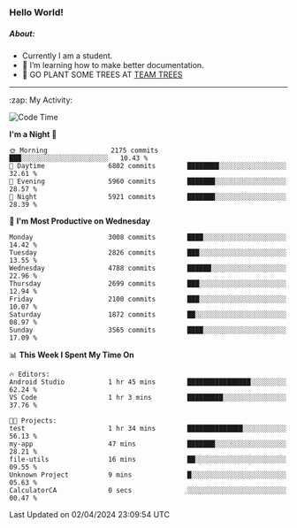 ### Hello World!

##### About:
- Currently I am a student.
- 🌱 I’m learning how to make better documentation.
- 🌱 GO PLANT SOME TREES AT [TEAM TREES](https://teamtrees.org/)

---
  <summary>:zap: My Activity:</summary>
  
<!--START_SECTION:waka-->
![Code Time](http://img.shields.io/badge/Code%20Time-1%2C305%20hrs%2045%20mins-blue)

**I'm a Night 🦉** 

```text
🌞 Morning                2175 commits        ███░░░░░░░░░░░░░░░░░░░░░░   10.43 % 
🌆 Daytime                6802 commits        ████████░░░░░░░░░░░░░░░░░   32.61 % 
🌃 Evening                5960 commits        ███████░░░░░░░░░░░░░░░░░░   28.57 % 
🌙 Night                  5921 commits        ███████░░░░░░░░░░░░░░░░░░   28.39 % 
```
📅 **I'm Most Productive on Wednesday** 

```text
Monday                   3008 commits        ████░░░░░░░░░░░░░░░░░░░░░   14.42 % 
Tuesday                  2826 commits        ███░░░░░░░░░░░░░░░░░░░░░░   13.55 % 
Wednesday                4788 commits        ██████░░░░░░░░░░░░░░░░░░░   22.96 % 
Thursday                 2699 commits        ███░░░░░░░░░░░░░░░░░░░░░░   12.94 % 
Friday                   2100 commits        ███░░░░░░░░░░░░░░░░░░░░░░   10.07 % 
Saturday                 1872 commits        ██░░░░░░░░░░░░░░░░░░░░░░░   08.97 % 
Sunday                   3565 commits        ████░░░░░░░░░░░░░░░░░░░░░   17.09 % 
```


📊 **This Week I Spent My Time On** 

```text
🔥 Editors: 
Android Studio           1 hr 45 mins        ████████████████░░░░░░░░░   62.24 % 
VS Code                  1 hr 3 mins         █████████░░░░░░░░░░░░░░░░   37.76 % 

🐱‍💻 Projects: 
test                     1 hr 34 mins        ██████████████░░░░░░░░░░░   56.13 % 
my-app                   47 mins             ███████░░░░░░░░░░░░░░░░░░   28.21 % 
file-utils               16 mins             ██░░░░░░░░░░░░░░░░░░░░░░░   09.55 % 
Unknown Project          9 mins              █░░░░░░░░░░░░░░░░░░░░░░░░   05.63 % 
CalculatorCA             0 secs              ░░░░░░░░░░░░░░░░░░░░░░░░░   00.47 % 
```


 Last Updated on 02/04/2024 23:09:54 UTC
<!--END_SECTION:waka-->
